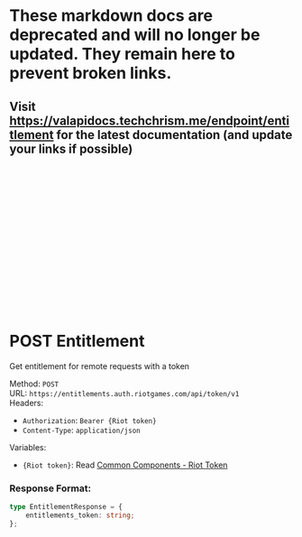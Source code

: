 <!--

This file is automatically generated!
Do not edit it directly!
See https://github.com/techchrism/valorant-api-docs/blob/trunk/contributing.md for more information.

-->

# These markdown docs are deprecated and will no longer be updated. They remain here to prevent broken links.
## Visit <https://valapidocs.techchrism.me/endpoint/entitlement> for the latest documentation (and update your links if possible)
<br><br><br><br><br><br><br><br><br><br><br><br><br><br><br>
# POST Entitlement

Get entitlement for remote requests with a token  


Method: `POST`  
URL: `https://entitlements.auth.riotgames.com/api/token/v1`  
Headers:
 - `Authorization`: `Bearer {Riot token}`
 - `Content-Type`: `application/json`

Variables:
 - `{Riot token}`: Read [Common Components - Riot Token](../common-components.md#riot-token)


### Response Format:
```ts
type EntitlementResponse = {
    entitlements_token: string;
};
```
